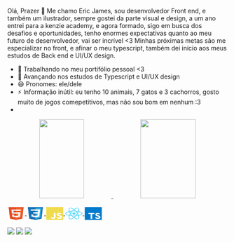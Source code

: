 Olá, Prazer 👋
Me chamo Eric James, sou desenvolvedor Front end, e também um ilustrador, sempre gostei da parte visual e design, a um ano entrei para a kenzie academy, e agora formado, sigo em busca dos desafios e oportunidades, tenho enormes expectativas quanto ao meu futuro de desenvolvedor, vai ser incrível <3
Minhas próximas metas são me especializar no front, e afinar o meu typescript, também dei início aos meus estudos de Back end e UI/UX design.


- 🔭 Trabalhando no meu portifólio pessoal <3
- 🌱 Avançando nos estudos de Typescript e UI/UX design
- 😄 Pronomes: ele/dele
- ⚡ Informação inútil: eu tenho 10 animais, 7 gatos e 3 cachorros, gosto muito de jogos comepetitivos, mas não sou bom em nenhum :3
- 

<div align="center">
  <a href="https://github.com/Ericjcf">
  <img height="180em" width="45%" src="https://github-readme-stats.vercel.app/api?username=Ericjcf&show_icons=true&theme=monokai&include_all_commits=true&count_private=true"/>
  <img height="180em" width="50%" src="https://github-readme-stats.vercel.app/api/top-langs/?username=Ericjcf&layout=compact&langs_count=7&theme=monokai"/>
</div>

<div style="display: inline_block"><br>
 <img align="center" alt="Eric-HTML" height="30" width="40" src="https://raw.githubusercontent.com/devicons/devicon/master/icons/html5/html5-original.svg">
  <img align="center" alt="Eric-CSS" height="30" width="40" src="https://raw.githubusercontent.com/devicons/devicon/master/icons/css3/css3-original.svg">
  <img align="center" alt="Eric-Js" height="30" width="40" src="https://raw.githubusercontent.com/devicons/devicon/master/icons/javascript/javascript-plain.svg">
  <img align="center" alt="Eric-React" height="30" width="40" src="https://raw.githubusercontent.com/devicons/devicon/master/icons/react/react-original.svg">
  <img align="center" alt="Eric-Ts" height="30" width="40" src="https://raw.githubusercontent.com/devicons/devicon/master/icons/typescript/typescript-plain.svg">
  </br>
</div>
<div> 
  </br>
  <a href="https://www.instagram.com/magikarpii/" target="_blank"><img src="https://img.shields.io/badge/-Instagram-%23E4405F?style=for-the-badge&logo=instagram&logoColor=white" target="_blank"></a> <a href = "mailto:ericjcf@gmail.com"><img src="https://img.shields.io/badge/-Gmail-%23333?style=for-the-badge&logo=gmail&logoColor=white" target="_blank"></a>
  <a href="https://www.linkedin.com/in/eric-james-front/" target="_blank"><img src="https://img.shields.io/badge/-LinkedIn-%230077B5?style=for-the-badge&logo=linkedin&logoColor=white" target="_blank"></a> 
</div>
